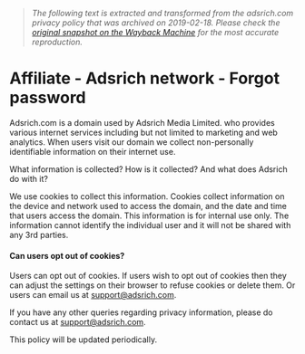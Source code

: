 > *The following text is extracted and transformed from the adsrich.com privacy policy that was archived on 2019-02-18. Please check the [original snapshot on the Wayback Machine](https://web.archive.org/web/20190218144855id_/http%3A//adsrich.com/privacy-policy.html) for the most accurate reproduction.*

# Affiliate - Adsrich network - Forgot password

Adsrich.com is a domain used by Adsrich Media Limited. who provides various internet services including but not limited to marketing and web analytics. When users visit our domain we collect non-personally identifiable information on their internet use.

What information is collected? How is it collected? And what does Adsrich do with it?

We use cookies to collect this information. Cookies collect information on the device and network used to access the domain, and the date and time that users access the domain. This information is for internal use only. The information cannot identify the individual user and it will not be shared with any 3rd parties.

#### **Can users opt out of cookies?**

Users can opt out of cookies. If users wish to opt out of cookies then they can adjust the settings on their browser to refuse cookies or delete them. Or users can email us at [support@adsrich.com](mailto:support@adsrich.com).

If you have any other queries regarding privacy information, please do contact us at [support@adsrich.com](mailto:support@adsrich.com).

This policy will be updated periodically.
